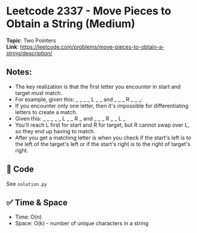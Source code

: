 # Leetcode 2337 - Move Pieces to Obtain a String (Medium)

**Topic**: Two Pointers  
**Link**: https://leetcode.com/problems/move-pieces-to-obtain-a-string/description/

## Notes: 
 - The key realization is that the first letter you encounter in start and target must match. 
 - For example, given this: _ _ _ _ L _ _ and _ _ _ R _ _ _:
 - If you encounter only one letter, then it's impossible for differentiating letters to create a match. 
 - Given this: _ _ _ _ _ L _ _ R _ and _ _ _ R _ _ L _
 - You'll reach L first for start and R for target, but R cannot swap over L, so they end up having to match. 
 - After you get a matching letter is when you check if the start's left is to the left of the target's left or if the start's right is to the right of target's right. 


## 🧪 Code
See `solution.py`

## ✅ Time & Space
- Time: O(n)
- Space: O(k) - number of unique characters in a string